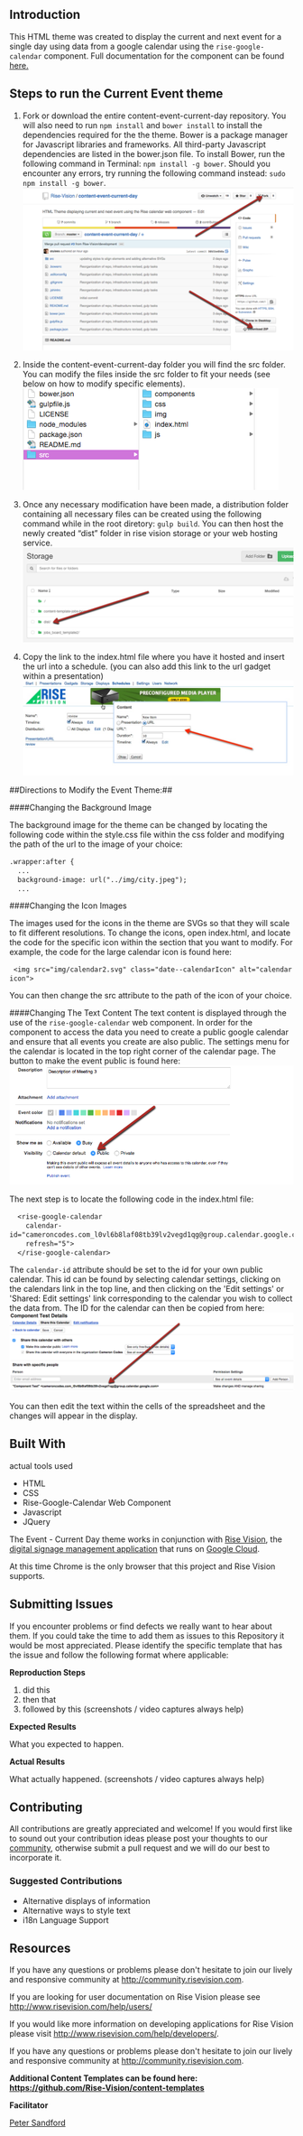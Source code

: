 ## Introduction

This HTML theme was created to display the current and next event for a single day using data from a google calendar using the `rise-google-calendar` component. Full documentation for the component can be found [here.](http://rise-vision.github.io/rise-google-calendar/components/rise-google-calendar/) 


## Steps to run the Current Event theme

1. Fork or download the entire content-event-current-day repository. You will also need to run `npm install` and `bower install` to install the dependencies required for the the theme. Bower is a package manager for Javascript libraries and frameworks. All third-party Javascript dependencies are listed in the bower.json file. To install Bower, run the following command in Terminal: `npm install -g bower`. Should you encounter any errors, try running the following command instead: `sudo npm install -g bower`.
![diagram showing where to find the folder](src/img/readmeImage1.png)

2. Inside the content-event-current-day folder you will find the src folder. You can modify the files inside the src folder to fit your needs (see below on how to modify specific elements).  
![diagram showing file location](src/img/readmeImage2.png)

3. Once any necessary modification have been made, a distribution folder containing all necessary files can be created using the following command while in the root diretory: `gulp build`. You can then host the newly created “dist” folder in rise vision storage or your web hosting service.  
![diagram showing how to host folder](src/img/storageEventsReadme.png)

4. Copy the link to the index.html file where you have it hosted and insert the url into a schedule. (you can also add this link to the url gadget within a presentation)  
![diagram showing where to find link to index.html](src/img/readme-step4.jpg)

##Directions to Modify the Event Theme:##

####Changing the Background Image

The background image for the theme can be changed by locating the following code within the style.css file within the css folder and modifying the path of the url to the image of your choice:

```
.wrapper:after {
  ...
  background-image: url("../img/city.jpeg");
  ...
```


####Changing the Icon Images

The images used for the icons in the theme are SVGs so that they will scale to fit different resolutions. To change the icons, open index.html, and locate the code for the specific icon within the section that you want to modify. For example, the code for the large calendar icon is found here:

```  
 <img src="img/calendar2.svg" class="date--calendarIcon" alt="calendar icon">
```

You can then change the src attribute to the path of the icon of your choice.


####Changing The Text Content
The text content is displayed through the use of the `rise-google-calendar` web component.
In order for the component to access the data you need to create a public google calendar and ensure that all events you create are also public. The settings menu for the calendar is located in the top right corner of the calendar page. The button to make the event public is found here:
![screenshot showing button to make event public](src/img/diagramPublicEvent.png)

The next step is to locate the following code in the index.html file:

```
  <rise-google-calendar
    calendar-id="cameroncodes.com_l0vl6b8laf08tb39lv2vegd1qg@group.calendar.google.com"
    refresh="5">
  </rise-google-calendar>

```

The `calendar-id` attribute should be set to the id for your own public calendar. This id can be found by selecting calendar settings, clicking on the calendars link in the top line, and then clicking on the 'Edit settings' or 'Shared: Edit settings' link corresponding to the calendar you wish to collect the data from. The ID for the calendar can then be copied from here:![screenshot showing calendar ID](src/img/calendarid.png)

You can then edit the text within the cells of the spreadsheet and the changes will appear in the display.


## Built With
actual tools used
- HTML
- CSS
- Rise-Google-Calendar Web Component
- Javascript
- JQuery


The Event - Current Day theme works in conjunction with [Rise Vision](http://www.risevision.com), the [digital signage management application](http://rva.risevision.com/) that runs on [Google Cloud](https://cloud.google.com).

At this time Chrome is the only browser that this project and Rise Vision supports.

## Submitting Issues
If you encounter problems or find defects we really want to hear about them. If you could take the time to add them as issues to this Repository it would be most appreciated. Please identify the specific template that has the issue and follow the following format where applicable:

**Reproduction Steps**

1. did this
2. then that
3. followed by this (screenshots / video captures always help)

**Expected Results**

What you expected to happen.

**Actual Results**

What actually happened. (screenshots / video captures always help)

## Contributing
All contributions are greatly appreciated and welcome! If you would first like to sound out your contribution ideas please post your thoughts to our [community](http://community.risevision.com), otherwise submit a pull request and we will do our best to incorporate it.

### Suggested Contributions
- Alternative displays of information
- Alternative ways to style text
- i18n Language Support

## Resources
If you have any questions or problems please don't hesitate to join our lively and responsive community at http://community.risevision.com.

If you are looking for user documentation on Rise Vision please see http://www.risevision.com/help/users/

If you would like more information on developing applications for Rise Vision please visit http://www.risevision.com/help/developers/.

 If you have any questions or problems please don't hesitate to join our lively and responsive community at http://community.risevision.com.
 
**Additional Content Templates can be found here: https://github.com/Rise-Vision/content-templates**

**Facilitator**

[Peter Sandford](https://github.com/pcsandford "Peter Sandford")

